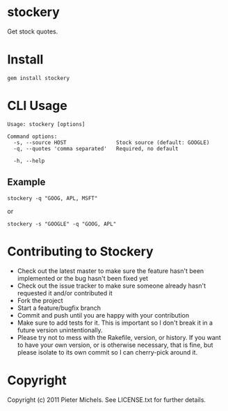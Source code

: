 stockery
======
Get stock quotes.

Install
=======
`gem install stockery`

CLI Usage
========

    Usage: stockery [options]

    Command options:
      -s, --source HOST                Stock source (default: GOOGLE)
      -q, --quotes 'comma separated'   Required, no default
      
      -h, --help 

Example
-------
`stockery -q "GOOG, APL, MSFT"`

or

`stockery -s "GOOGLE" -q "GOOG, APL"`


Contributing to Stockery
======================
* Check out the latest master to make sure the feature hasn't been implemented or the bug hasn't been fixed yet
* Check out the issue tracker to make sure someone already hasn't requested it and/or contributed it
* Fork the project
* Start a feature/bugfix branch
* Commit and push until you are happy with your contribution
* Make sure to add tests for it. This is important so I don't break it in a future version unintentionally.
* Please try not to mess with the Rakefile, version, or history. If you want to have your own version, or is otherwise necessary, that is fine, but please isolate to its own commit so I can cherry-pick around it.


Copyright
=========
Copyright (c) 2011 Pieter Michels. See LICENSE.txt for further details.
